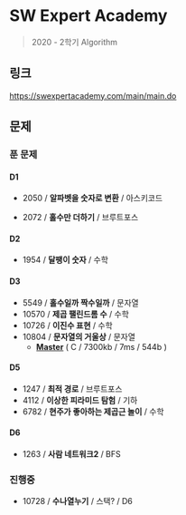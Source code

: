 # SW Expert Academy
  > 2020 - 2학기 Algorithm

## 링크
  https://swexpertacademy.com/main/main.do

## 문제

### 푼 문제
#### D1

  - 2050 / **알파벳을 숫자로 변환** / 아스키코드

  - 2072 / **홀수만 더하기** / 브루트포스
#### D2
  - 1954 / **달팽이 숫자** / 수학
#### D3
  - 5549 / **홀수일까 짝수일까** / 문자열
  - 10570 / **제곱 팰린드롬 수** / 수학
  - 10726 / **이진수 표현** / 수학
  - 10804 / **문자열의 거울상** / 문자열
      - <u>**Master**</u> ( C / 7300kb / 7ms / 544b )
#### D5
  - 1247 / **최적 경로** / 브루트포스
  - 4112 / **이상한 피라미드 탐험** / 기하
  - 6782 / **현주가 좋아하는 제곱근 놀이** / 수학
#### D6
  - 1263 / **사람 네트워크2** / BFS

### 진행중
  - 10728 / **수나열누기** / 스택? / D6

